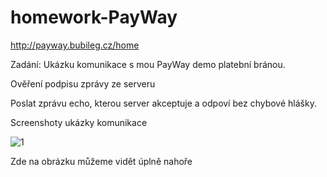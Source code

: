 # homework-PayWay

http://payway.bubileg.cz/home

Zadání:
Ukázku komunikace s mou PayWay demo platební bránou.

Ověření podpisu zprávy ze serveru

Poslat zprávu echo, kterou server akceptuje a odpoví bez chybové hlášky.

Screenshoty ukázky komunikace

![1](https://user-images.githubusercontent.com/59620950/160492509-48f407e0-6c6e-4d98-b984-ab45d46d95ca.png)

Zde na obrázku můžeme vidět úplně nahoře 
